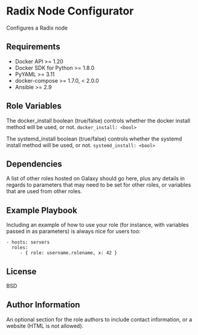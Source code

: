 Radix Node Configurator
=========

Configures a Radix node

Requirements
------------

* Docker API >= 1.20
* Docker SDK for Python >= 1.8.0
* PyYAML >= 3.11
* docker-compose >= 1.7.0, < 2.0.0
* Ansible >= 2.9

Role Variables
--------------

The docker_install boolean (true/false) controls whether the docker install method will be used, or not.
`docker_install: <bool>`

The systemd_install boolean (true/false) controls whether the systemd install method will be used, or not.
`systemd_install: <bool>`

Dependencies
------------

A list of other roles hosted on Galaxy should go here, plus any details in regards to parameters that may need to be set for other roles, or variables that are used from other roles.

Example Playbook
----------------

Including an example of how to use your role (for instance, with variables passed in as parameters) is always nice for users too:

    - hosts: servers
      roles:
         - { role: username.rolename, x: 42 }

License
-------

BSD

Author Information
------------------

An optional section for the role authors to include contact information, or a website (HTML is not allowed).

